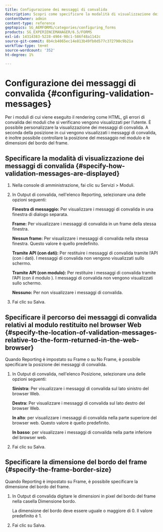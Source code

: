 ```yaml
---
title: Configurazione dei messaggi di convalida
description: Scopri come specificare la modalità di visualizzazione dei messaggi di convalida e la loro posizione rispetto al modulo restituito nel browser web.
contentOwner: admin
content-type: reference
geptopics: SG_AEMFORMS/categories/configuring_forms
products: SG_EXPERIENCEMANAGER/6.5/FORMS
exl-id: 14314383-5228-4904-98c1-586f48a1142c
source-git-commit: 8b4cb4065ec14e813b49fb0d577c372790c9b21a
workflow-type: tm+mt
source-wordcount: '352'
ht-degree: 1%

---
```


# Configurazione dei messaggi di convalida {#configuring-validation-messages}

Per i moduli di cui viene eseguito il rendering come HTML, gli errori di convalida dei moduli che si verificano vengono visualizzati per l’utente. È possibile personalizzare la visualizzazione dei messaggi di convalida. A seconda della posizione in cui vengono visualizzati i messaggi di convalida, è inoltre possibile controllare la posizione del messaggio nel modulo e le dimensioni del bordo del frame.

## Specificare la modalità di visualizzazione dei messaggi di convalida {#specify-how-validation-messages-are-displayed}

1. Nella console di amministrazione, fai clic su Servizi > Moduli.
1. In Output di convalida, nell&#39;elenco Reporting, selezionare una delle opzioni seguenti:

   **Finestra di messaggio:** Per visualizzare i messaggi di convalida in una finestra di dialogo separata.

   **Frame:** Per visualizzare i messaggi di convalida in un frame della stessa finestra.

   **Nessun frame:** Per visualizzare i messaggi di convalida nella stessa finestra. Questo valore è quello predefinito.

   **Tramite API (con dati):** Per restituire i messaggi di convalida tramite l’API (con i dati). I messaggi di convalida non vengono visualizzati sullo schermo.

   **Tramite API (con modulo):** Per restituire i messaggi di convalida tramite l’API (con il modulo ). I messaggi di convalida non vengono visualizzati sullo schermo.

   **Nessuno:** Per non visualizzare i messaggi di convalida.

1. Fai clic su Salva.

## Specificare il percorso dei messaggi di convalida relativi al modulo restituito nel browser Web {#specify-the-location-of-validation-messages-relative-to-the-form-returned-in-the-web-browser}

Quando Reporting è impostato su Frame o su No Frame, è possibile specificare la posizione dei messaggi di convalida.

1. In Output di convalida, nell&#39;elenco Posizione, selezionare una delle opzioni seguenti:

   **Sinistra:** Per visualizzare i messaggi di convalida sul lato sinistro del browser Web.

   **Destra:** Per visualizzare i messaggi di convalida sul lato destro del browser Web.

   **In alto**: per visualizzare i messaggi di convalida nella parte superiore del browser web. Questo valore è quello predefinito.

   **In basso**: per visualizzare i messaggi di convalida nella parte inferiore del browser web.

1. Fai clic su Salva.

## Specificare la dimensione del bordo del frame {#specify-the-frame-border-size}

Quando Reporting è impostato su Frame, è possibile specificare la dimensione del bordo del frame.

1. In Output di convalida digitare le dimensioni in pixel del bordo del frame nella casella Dimensione bordo.

   La dimensione del bordo deve essere uguale o maggiore di 0. Il valore predefinito è 1.

1. Fai clic su Salva.
